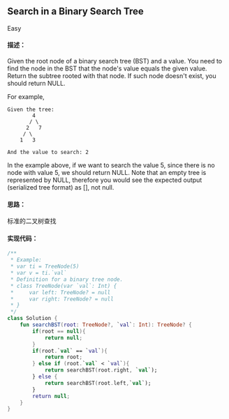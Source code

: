 ## Search in a Binary Search Tree
Easy

#### 描述： 
Given the root node of a binary search tree (BST) and a value. You need to find the node in the BST that the node's value equals the given value. Return the subtree rooted with that node. If such node doesn't exist, you should return NULL.

For example, 

```
Given the tree:
        4
       / \
      2   7
     / \
    1   3

And the value to search: 2
```
In the example above, if we want to search the value 5, since there is no node with value 5, we should return NULL.
Note that an empty tree is represented by NULL, therefore you would see the expected output (serialized tree format) as [], not null.

#### 思路：

标准的二叉树查找

#### 实现代码：
``` kotlin
/**
 * Example:
 * var ti = TreeNode(5)
 * var v = ti.`val`
 * Definition for a binary tree node.
 * class TreeNode(var `val`: Int) {
 *     var left: TreeNode? = null
 *     var right: TreeNode? = null
 * }
 */
class Solution {
    fun searchBST(root: TreeNode?, `val`: Int): TreeNode? {
        if(root == null){
            return null;
        }
        if(root.`val` == `val`){
            return root;
        } else if (root.`val` < `val`){
            return searchBST(root.right, `val`);
        } else {
            return searchBST(root.left,`val`);
        }
        return null;
    }
}
```
